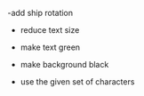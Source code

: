 -add ship rotation

- reduce text size

- make text green

- make background black

- use the given set of characters
